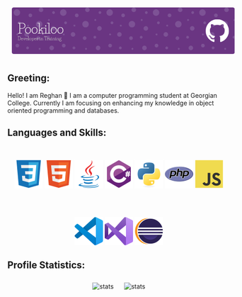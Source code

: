 <div align="center"><img src="https://github.com/Pookiloo/Pookiloo/blob/main/github-header-image.png?raw=true" style="margin:10px;"></div>

## Greeting:
<p>
Hello! I am Reghan 👋
I am a computer programming student at Georgian College. Currently I am focusing on enhancing my knowledge in object oriented programming and databases.<br>

## Languages and Skills:
<br><p align="Center" >
<img src="https://raw.githubusercontent.com/devicons/devicon/ca28c779441053191ff11710fe24a9e6c23690d6/icons/css3/css3-original.svg" 
alt="CSS" style="width:64px;height:64px;">
<img src="https://raw.githubusercontent.com/devicons/devicon/ca28c779441053191ff11710fe24a9e6c23690d6/icons/html5/html5-original.svg" 
alt="HTML" style="width:64px;height:64px;"> 
<img src="https://raw.githubusercontent.com/devicons/devicon/ca28c779441053191ff11710fe24a9e6c23690d6/icons/java/java-original.svg" 
alt="Java" style="width:64px;height:64px;">
<img src="https://raw.githubusercontent.com/devicons/devicon/ca28c779441053191ff11710fe24a9e6c23690d6/icons/csharp/csharp-original.svg" 
alt="C#" style="width:64px;height:64px;">
<img src="https://raw.githubusercontent.com/devicons/devicon/ca28c779441053191ff11710fe24a9e6c23690d6/icons/python/python-original.svg" 
alt="Python" style="width:64px;height:64px;">
<img src="https://raw.githubusercontent.com/devicons/devicon/ca28c779441053191ff11710fe24a9e6c23690d6/icons/php/php-original.svg" 
alt="PHP"  style="width:64px;height:64px;">
<img src="https://raw.githubusercontent.com/devicons/devicon/ca28c779441053191ff11710fe24a9e6c23690d6/icons/javascript/javascript-original.svg" 
alt="JS" style="width:64px;height:64px;">
</p>
<br> <br>
<p align="Center" >
<img src="https://raw.githubusercontent.com/devicons/devicon/ca28c779441053191ff11710fe24a9e6c23690d6/icons/vscode/vscode-original.svg"  style="width:64px;height:64px;">
<img src="https://raw.githubusercontent.com/devicons/devicon/ca28c779441053191ff11710fe24a9e6c23690d6/icons/visualstudio/visualstudio-original.svg" style="width:64px;height:64px;">
<img src="https://raw.githubusercontent.com/devicons/devicon/ca28c779441053191ff11710fe24a9e6c23690d6/icons/eclipse/eclipse-original.svg" style="width:64px;height:64px;">


## Profile Statistics:
</p>
<div align="center">
  <img src="https://github-readme-stats.vercel.app/api/top-langs?username=Pookiloo&show_icons=true&locale=en&layout=compact&theme=transparent" alt="stats" style="margin:10px; width: 35%">
  <img src="https://github-readme-stats.vercel.app/api?username=Pookiloo&show_icons=true&theme=transparent" alt="stats" style="margin:10px;">
</div>
